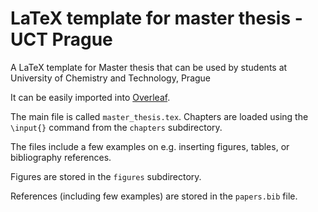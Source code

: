 # LaTeX template for master thesis - UCT Prague
A LaTeX template for Master thesis that can be used by students at University of Chemistry and Technology, Prague

It can be easily imported into [Overleaf](https://www.overleaf.com/).

The main file is called `master_thesis.tex`. Chapters are loaded using the `\input{}` command from the `chapters` subdirectory.

The files include a few examples on e.g. inserting figures, tables, or bibliography references.

Figures are stored in the `figures` subdirectory.

References (including few examples) are stored in the `papers.bib` file.

